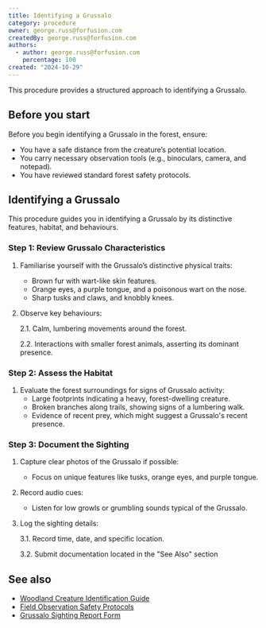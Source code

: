 ```yaml
---
title: Identifying a Grussalo
category: procedure
owner: george.russ@forfusion.com
createdBy: george.russ@forfusion.com
authors:
  - author: george.russ@forfusion.com
    percentage: 100
created: "2024-10-29"
---
```


This procedure provides a structured approach to identifying a Grussalo.

## Before you start

Before you begin identifying a Grussalo in the forest, ensure:

- You have a safe distance from the creature’s potential location.
- You carry necessary observation tools (e.g., binoculars, camera, and notepad).
- You have reviewed standard forest safety protocols.

## Identifying a Grussalo

This procedure guides you in identifying a Grussalo by its distinctive features, habitat, and behaviours.

### Step 1: Review Grussalo Characteristics

1. Familiarise yourself with the Grussalo’s distinctive physical traits:

   - Brown fur with wart-like skin features.
   - Orange eyes, a purple tongue, and a poisonous wart on the nose.
   - Sharp tusks and claws, and knobbly knees.

2. Observe key behaviours:

   2.1. Calm, lumbering movements around the forest.

   2.2. Interactions with smaller forest animals, asserting its dominant presence.

### Step 2: Assess the Habitat

1. Evaluate the forest surroundings for signs of Grussalo activity:
   - Large footprints indicating a heavy, forest-dwelling creature.
   - Broken branches along trails, showing signs of a lumbering walk.
   - Evidence of recent prey, which might suggest a Grussalo's recent presence.

### Step 3: Document the Sighting

1. Capture clear photos of the Grussalo if possible:

   - Focus on unique features like tusks, orange eyes, and purple tongue.

2. Record audio cues:

   - Listen for low growls or grumbling sounds typical of the Grussalo.

3. Log the sighting details:

   3.1. Record time, date, and specific location.

   3.2. Submit documentation located in the "See Also" section

## See also

- [Woodland Creature Identification Guide](https://111.nhs.uk/guided-entry/mental-health-help)
- [Field Observation Safety Protocols](https://111.nhs.uk/guided-entry/mental-health-help)
- [Grussalo Sighting Report Form](https://111.nhs.uk/guided-entry/mental-health-help)
